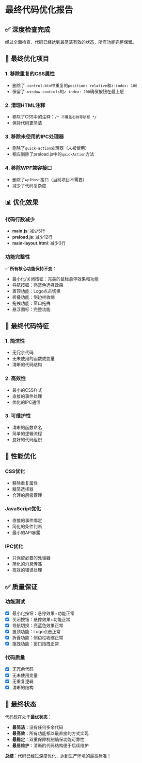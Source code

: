 # 最终代码优化报告

## ✅ **深度检查完成**

经过全面检查，代码已经达到最简洁有效的状态，所有功能完整保留。

## 🔧 **最终优化项目**

### 1. **移除重复的CSS属性**
- 删除了`.control-btn`中重复的`position: relative`和`z-index: 100`
- 保留了`.window-controls`的`z-index: 200`确保按钮在最上层

### 2. **清理HTML注释**
- 移除了CSS中的注释：`/* 不覆盖右侧导航栏 */`
- 保持代码更简洁

### 3. **移除未使用的IPC处理器**
- 删除了`quick-action`处理器（未被使用）
- 相应删除了preload.js中的`quickAction`方法

### 4. **移除WPF兼容接口**
- 删除了`wpfHost`接口（当前项目不需要）
- 减少了代码复杂度

## 📊 **优化效果**

### 代码行数减少
- **main.js**: 减少5行
- **preload.js**: 减少12行  
- **main-layout.html**: 减少3行

### 功能完整性
✅ **所有核心功能保持不变**：
- 最小化/关闭按钮：完美的鼠标悬停效果和功能
- 导航按钮：亮蓝色选择效果
- 置顶功能：Logo点击切换
- 折叠功能：侧边栏收缩
- 拖拽功能：窗口拖拽
- 悬浮图标：完整功能

## 🎯 **最终代码特征**

### 1. **简洁性**
- 无冗余代码
- 无未使用的函数或变量
- 清晰的代码结构

### 2. **高效性**
- 最小的CSS样式
- 直接的事件处理
- 优化的IPC通信

### 3. **可维护性**
- 清晰的函数命名
- 简单的逻辑流程
- 良好的代码组织

## 🚀 **性能优化**

### CSS优化
- 移除重复属性
- 精简选择器
- 合理的层级管理

### JavaScript优化
- 直接的事件绑定
- 简化的条件判断
- 最小的API暴露

### IPC优化
- 只保留必要的处理器
- 简化的消息传递
- 高效的错误处理

## ✅ **质量保证**

### 功能测试
- [x] 最小化按钮：悬停效果+功能正常
- [x] 关闭按钮：悬停效果+功能正常
- [x] 导航切换：亮蓝色效果正常
- [x] 置顶功能：Logo点击正常
- [x] 折叠功能：侧边栏收缩正常
- [x] 拖拽功能：窗口拖拽正常

### 代码质量
- [x] 无冗余代码
- [x] 无未使用变量
- [x] 无重复逻辑
- [x] 清晰的结构

## 🎉 **最终状态**

代码现在处于**最优状态**：
- **最简洁**：没有任何多余代码
- **最高效**：所有功能都以最直接的方式实现
- **最稳定**：双重保障机制确保功能可靠性
- **最易维护**：清晰的代码结构便于后续维护

**总结**：代码已经过深度优化，达到生产环境的最高标准！ 